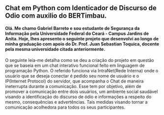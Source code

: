 ## Chat em Python com Identicador de Discurso de Odio com auxilio do BERTimbau.

#### Olá. Me chamo Gabriel Barreto e sou estudante de Segurança da Informação pela Universidade Federal do Ceará - Campus Jardins de Anita. Hoje, lhes apresento o seguinte projeto que desenvolvi ao longo de minha graduação com apoio do Dr. Prof. Juan Sebastian Toquica, docente pela mesma universidade citada anteriormente.

O seguinte leia-me detalha como se deu a criação do projeto em questão que se baseia em um chat interativo funcional feito em linguagem de programação Python. O referido funciona via IntraNet(Rede Interna) onde o usuário que se deseja conectar é pedido seu nome de usuário e o IP(Internet Protocol) do servidor, que acompanha o Chat de maneira ineterrupta durante a comunicação. Esse tem por objetivo, além de promover a comunicação entre dois usuários, um ambiente social saudável visando a identificação do discurso de ódio e informações a respeito do mesmo, consequências e advertências. Tais medidas visando tornar a comunicação acolhedora para todos os seus participantes.
